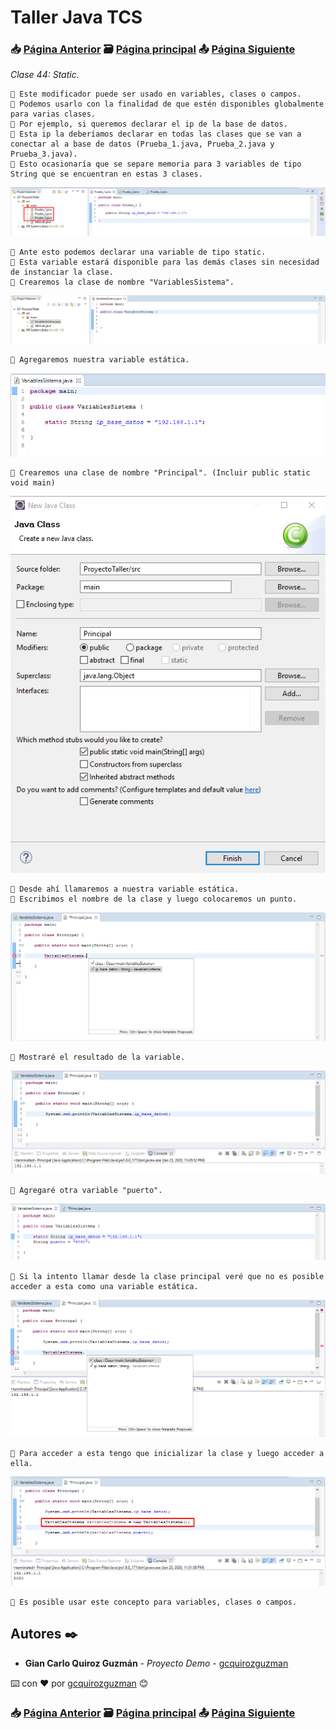# Taller Java TCS
### 📥 [Página Anterior](https://github.com/gcquirozguzman/java-tcs-202001/tree/STRU100001) 🗃️ [Página principal](https://github.com/gcquirozguzman/java-tcs-202001) 📤 [Página Siguiente](https://github.com/gcquirozguzman/java-tcs-202001/tree/FNAL100001)

_Clase 44: Static._

```
📢 Este modificador puede ser usado en variables, clases o campos.
📢 Podemos usarlo con la finalidad de que estén disponibles globalmente para varias clases.
📢 Por ejemplo, si queremos declarar el ip de la base de datos.
📢 Esta ip la deberíamos declarar en todas las clases que se van a conectar al a base de datos (Prueba_1.java, Prueba_2.java y Prueba_3.java).
📢 Esto ocasionaría que se separe memoria para 3 variables de tipo String que se encuentran en estas 3 clases.
```

![Error: imagen no ha sido cargada](https://github.com/gcquirozguzman/java-tcs-202001/blob/Clase-44/imagenes/pagina_44_1.png)

```
📢 Ante esto podemos declarar una variable de tipo static.
📢 Esta variable estará disponible para las demás clases sin necesidad de instanciar la clase.
📢 Crearemos la clase de nombre "VariablesSistema".
```

![Error: imagen no ha sido cargada](https://github.com/gcquirozguzman/java-tcs-202001/blob/Clase-44/imagenes/pagina_44_2.png)

```
📢 Agregaremos nuestra variable estática.
```

![Error: imagen no ha sido cargada](https://github.com/gcquirozguzman/java-tcs-202001/blob/Clase-44/imagenes/pagina_44_3.png)

```
📢 Crearemos una clase de nombre "Principal". (Incluir public static void main)
```

![Error: imagen no ha sido cargada](https://github.com/gcquirozguzman/java-tcs-202001/blob/Clase-44/imagenes/pagina_44_4.png)

```
📢 Desde ahí llamaremos a nuestra variable estática.
📢 Escribimos el nombre de la clase y luego colocaremos un punto.
```

![Error: imagen no ha sido cargada](https://github.com/gcquirozguzman/java-tcs-202001/blob/Clase-44/imagenes/pagina_44_5.png)

```
📢 Mostraré el resultado de la variable.
```

![Error: imagen no ha sido cargada](https://github.com/gcquirozguzman/java-tcs-202001/blob/Clase-44/imagenes/pagina_44_6.png)

```
📢 Agregaré otra variable "puerto".
```

![Error: imagen no ha sido cargada](https://github.com/gcquirozguzman/java-tcs-202001/blob/Clase-44/imagenes/pagina_44_7.png)

```
📢 Si la intento llamar desde la clase principal veré que no es posible acceder a esta como una variable estática.
```

![Error: imagen no ha sido cargada](https://github.com/gcquirozguzman/java-tcs-202001/blob/Clase-44/imagenes/pagina_44_8.png)

```
📢 Para acceder a esta tengo que inicializar la clase y luego acceder a ella.
```

![Error: imagen no ha sido cargada](https://github.com/gcquirozguzman/java-tcs-202001/blob/Clase-44/imagenes/pagina_44_9.png)

```
📢 Es posible usar este concepto para variables, clases o campos.
```

## Autores ✒️

* **Gian Carlo Quiroz Guzmán** - *Proyecto Demo* - [gcquirozguzman](https://github.com/gcquirozguzman)

⌨️ con ❤️ por [gcquirozguzman](https://github.com/gcquirozguzman) 😊

### 📥 [Página Anterior](https://github.com/gcquirozguzman/java-tcs-202001/tree/STRU100001) 🗃️ [Página principal](https://github.com/gcquirozguzman/java-tcs-202001) 📤 [Página Siguiente](https://github.com/gcquirozguzman/java-tcs-202001/tree/FNAL100001)
